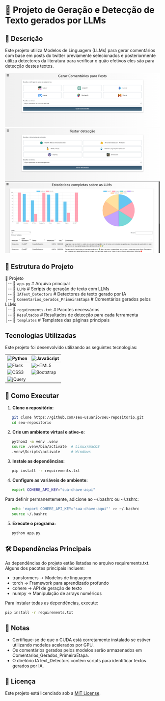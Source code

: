 # 📜 Projeto de Geração e Detecção de Texto gerados por LLMs

## 📌 Descrição
Este projeto utiliza Modelos de Linguagem (LLMs) para gerar comentários com base em posts do twitter previamente selecionados e posteriormente
utiliza detectores da literatura para verificar o quão efetivos eles são para detecção destes textos.

![Tela Principal](static/images/LLMS.png)
![Tela Principal](static/images/LLMS2.png)
![Tela Principal](static/images/LLMS3.png)

## 📂 Estrutura do Projeto
📁 Projeto  
│-- 📄 `app.py`                      # Arquivo principal  
│-- 📁 `LLMs`                        # Scripts de geração de texto com LLMs  
│-- 📁 `IAText_Detectors`            # Detectores de texto gerado por IA  
│-- 📁 `Comentarios_Gerados_PrimeiraEtapa`  # Comentários gerados pelos LLMs  
│-- 📄 `requirements.txt`             # Pacotes necessários  
│-- 📁 `Resultados`  # Resultados de detecção para cada ferramenta  
│-- 📁 `templates`  # Templates das páginas principais

## Tecnologias Utilizadas

Este projeto foi desenvolvido utilizando as seguintes tecnologias:

| ![Python](https://img.shields.io/badge/Python-3776AB?style=flat&logo=python&logoColor=white) | ![JavaScript](https://img.shields.io/badge/JavaScript-F7DF1E?style=flat&logo=javascript&logoColor=black) |
| --- | --- |
| ![Flask](https://img.shields.io/badge/Flask-000000?style=flat&logo=flask&logoColor=white) | ![HTML5](https://img.shields.io/badge/HTML5-E34F26?style=flat&logo=html5&logoColor=white) |
| ![CSS3](https://img.shields.io/badge/CSS3-1572B6?style=flat&logo=css3&logoColor=white) | ![Bootstrap](https://img.shields.io/badge/Bootstrap-563D7C?style=flat&logo=bootstrap&logoColor=white) |
| ![jQuery](https://img.shields.io/badge/jQuery-0769AD?style=flat&logo=jquery&logoColor=white) |  |

## 🚀 Como Executar

1. **Clone o repositório:**
   
```bash
   git clone https://github.com/seu-usuario/seu-repositorio.git
   cd seu-repositorio
```

2. **Crie um ambiente virtual e ative-o:**
   
```bash
   python3 -m venv .venv
   source .venv/bin/activate  # Linux/macOS
   .venv\Scripts\activate     # Windows
```

3. **Instale as dependências:**
   
```bash
   pip install -r requirements.txt
```

4. **Configure as variáveis de ambiente:**
   
```bash
   export COHERE_API_KEY="sua-chave-aqui"
```
   Para definir permanentemente, adicione ao ~/.bashrc ou ~/.zshrc:
   
```bash
   echo 'export COHERE_API_KEY="sua-chave-aqui"' >> ~/.bashrc
   source ~/.bashrc
```

5. **Execute o programa:**
   
```bash
   python app.py
```

## 🛠 Dependências Principais
As dependências do projeto estão listadas no arquivo requirements.txt. Alguns dos pacotes principais incluem:
- transformers → Modelos de linguagem
- torch → Framework para aprendizado profundo
- cohere → API de geração de texto
- numpy → Manipulação de arrays numéricos

Para instalar todas as dependências, execute:

```bash
pip install -r requirements.txt
```

## 📝 Notas
- Certifique-se de que o CUDA está corretamente instalado se estiver utilizando modelos acelerados por GPU.
- Os comentários gerados pelos modelos serão armazenados em Comentarios_Gerados_PrimeiraEtapa.
- O diretório IAText_Detectors contém scripts para identificar textos gerados por IA.

## 📜 Licença
Este projeto está licenciado sob a [MIT License](LICENSE).
